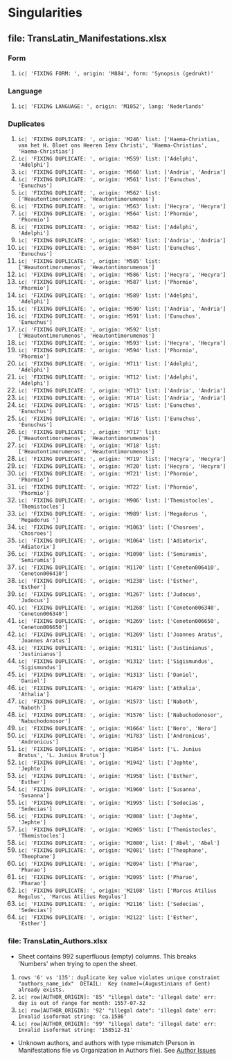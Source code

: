 # Singularities

## file: TransLatin_Manifestations.xlsx

### Form
1.  `ic| 'FIXING FORM: ', origin: 'M884', form: 'Synopsis (gedrukt)'`

### Language
1.  `ic| 'FIXING LANGUAGE: ', origin: 'M1052', lang: 'Nederlands'`

### Duplicates
1. `ic| 'FIXING DUPLICATE: ',
    origin: 'M246'
    list: ['Haema-Christias, van het H. Bloet ons Heeren Iesv Christi',
                'Haema-Christias',
                'Haema-Christias']`
2. `ic| 'FIXING DUPLICATE: ',
    origin: 'M559'
    list: ['Adelphi', 'Adelphi']`
3. `ic| 'FIXING DUPLICATE: ',
    origin: 'M560'
    list: ['Andria', 'Andria']`
4. `ic| 'FIXING DUPLICATE: ',
    origin: 'M561'
    list: ['Eunuchus', 'Eunuchus']`
5. `ic| 'FIXING DUPLICATE: ',
    origin: 'M562'
    list: ['Heautontimorumenos', 'Heautontimorumenos']`
6. `ic| 'FIXING DUPLICATE: ',
    origin: 'M563'
    list: ['Hecyra', 'Hecyra']`
7. `ic| 'FIXING DUPLICATE: ',
    origin: 'M564'
    list: ['Phormio', 'Phormio']`
8. `ic| 'FIXING DUPLICATE: ',
    origin: 'M582'
    list: ['Adelphi', 'Adelphi']`
9. `ic| 'FIXING DUPLICATE: ',
    origin: 'M583'
    list: ['Andria', 'Andria']`
10. `ic| 'FIXING DUPLICATE: ',
     origin: 'M584'
     list: ['Eunuchus', 'Eunuchus']`
11. `ic| 'FIXING DUPLICATE: ',
     origin: 'M585'
     list: ['Heautontimorumenos', 'Heautontimorumenos']`
12. `ic| 'FIXING DUPLICATE: ',
     origin: 'M586'
     list: ['Hecyra', 'Hecyra']`
13. `ic| 'FIXING DUPLICATE: ',
     origin: 'M587'
     list: ['Phormio', 'Phormio']`
14. `ic| 'FIXING DUPLICATE: ',
     origin: 'M589'
     list: ['Adelphi', 'Adelphi']`
15. `ic| 'FIXING DUPLICATE: ',
     origin: 'M590'
     list: ['Andria', 'Andria']`
16. `ic| 'FIXING DUPLICATE: ',
     origin: 'M591'
     list: ['Eunuchus', 'Eunuchus']`
17. `ic| 'FIXING DUPLICATE: ',
     origin: 'M592'
     list: ['Heautontimorumenos', 'Heautontimorumenos']`
18. `ic| 'FIXING DUPLICATE: ',
     origin: 'M593'
     list: ['Hecyra', 'Hecyra']`
19. `ic| 'FIXING DUPLICATE: ',
     origin: 'M594'
     list: ['Phormio', 'Phormio']`
20. `ic| 'FIXING DUPLICATE: ',
     origin: 'M711'
     list: ['Adelphi', 'Adelphi']`
21. `ic| 'FIXING DUPLICATE: ',
     origin: 'M712'
     list: ['Adelphi', 'Adelphi']`
22. `ic| 'FIXING DUPLICATE: ',
     origin: 'M713'
     list: ['Andria', 'Andria']`
23. `ic| 'FIXING DUPLICATE: ',
     origin: 'M714'
     list: ['Andria', 'Andria']`
24. `ic| 'FIXING DUPLICATE: ',
     origin: 'M715'
     list: ['Eunuchus', 'Eunuchus']`
25. `ic| 'FIXING DUPLICATE: ',
     origin: 'M716'
     list: ['Eunuchus', 'Eunuchus']`
26. `ic| 'FIXING DUPLICATE: ',
     origin: 'M717'
     list: ['Heautontimorumenos', 'Heautontimorumenos']`
27. `ic| 'FIXING DUPLICATE: ',
     origin: 'M718'
     list: ['Heautontimorumenos', 'Heautontimorumenos']`
28. `ic| 'FIXING DUPLICATE: ',
     origin: 'M719'
     list: ['Hecyra', 'Hecyra']`
29. `ic| 'FIXING DUPLICATE: ',
     origin: 'M720'
     list: ['Hecyra', 'Hecyra']`
30. `ic| 'FIXING DUPLICATE: ',
     origin: 'M721'
     list: ['Phormio', 'Phormio']`
31. `ic| 'FIXING DUPLICATE: ',
     origin: 'M722'
     list: ['Phormio', 'Phormio']`
32. `ic| 'FIXING DUPLICATE: ',
     origin: 'M906'
     list: ['Themistocles', 'Themistocles']`
33. `ic| 'FIXING DUPLICATE: ',
     origin: 'M989'
     list: ['Megadorus ', 'Megadorus ']`
34. `ic| 'FIXING DUPLICATE: ',
     origin: 'M1063'
     list: ['Chosroes', 'Chosroes']`
35. `ic| 'FIXING DUPLICATE: ',
     origin: 'M1064'
     list: ['Adiatorix', 'Adiatorix']`
36. `ic| 'FIXING DUPLICATE: ',
     origin: 'M1090'
     list: ['Semiramis', 'Semiramis']`
37. `ic| 'FIXING DUPLICATE: ',
     origin: 'M1170'
     list: ['Ceneton006410', 'Ceneton006410']`
38. `ic| 'FIXING DUPLICATE: ',
     origin: 'M1238'
     list: ['Esther', 'Esther']`
39. `ic| 'FIXING DUPLICATE: ',
     origin: 'M1267'
     list: ['Judocus', 'Judocus']`
40. `ic| 'FIXING DUPLICATE: ',
     origin: 'M1268'
     list: ['Ceneton006340', 'Ceneton006340']`
41. `ic| 'FIXING DUPLICATE: ',
     origin: 'M1269'
     list: ['Ceneton006650', 'Ceneton006650']`
42. `ic| 'FIXING DUPLICATE: ',
     origin: 'M1269'
     list: ['Joannes Aratus', 'Joannes Aratus']`
43. `ic| 'FIXING DUPLICATE: ',
     origin: 'M1311'
     list: ['Justinianus', 'Justinianus']`
44. `ic| 'FIXING DUPLICATE: ',
     origin: 'M1312'
     list: ['Sigismundus', 'Sigismundus']`
45. `ic| 'FIXING DUPLICATE: ',
     origin: 'M1313'
     list: ['Daniel', 'Daniel']`
46. `ic| 'FIXING DUPLICATE: ',
     origin: 'M1479'
     list: ['Athalia', 'Athalia']`
47. `ic| 'FIXING DUPLICATE: ',
     origin: 'M1573'
     list: ['Naboth', 'Naboth']`
48. `ic| 'FIXING DUPLICATE: ',
     origin: 'M1576'
     list: ['Nabuchodonosor', 'Nabuchodonosor']`
49. `ic| 'FIXING DUPLICATE: ', origin: 'M1664' list: ['Nero', 'Nero']`
50. `ic| 'FIXING DUPLICATE: ',
     origin: 'M1783'
     list: ['Andronicus', 'Andronicus']`
51. `ic| 'FIXING DUPLICATE: ',
     origin: 'M1854'
     list: ['L. Junius Brutus', 'L. Junius Brutus']`
52. `ic| 'FIXING DUPLICATE: ',
     origin: 'M1942'
     list: ['Jephte', 'Jephte']`
53. `ic| 'FIXING DUPLICATE: ',
     origin: 'M1958'
     list: ['Esther', 'Esther']`
54. `ic| 'FIXING DUPLICATE: ',
     origin: 'M1960'
     list: ['Susanna', 'Susanna']`
55. `ic| 'FIXING DUPLICATE: ',
     origin: 'M1995'
     list: ['Sedecias', 'Sedecias']`
56. `ic| 'FIXING DUPLICATE: ',
     origin: 'M2008'
     list: ['Jephte', 'Jephte']`
57. `ic| 'FIXING DUPLICATE: ',
     origin: 'M2065'
     list: ['Themistocles', 'Themistocles']`
58. `ic| 'FIXING DUPLICATE: ', origin: 'M2080', list: ['Abel', 'Abel']`
59. `ic| 'FIXING DUPLICATE: ',
     origin: 'M2081'
     list: ['Theophane', 'Theophane']`
60. `ic| 'FIXING DUPLICATE: ',
     origin: 'M2094'
     list: ['Pharao', 'Pharao']`
61. `ic| 'FIXING DUPLICATE: ',
     origin: 'M2095'
     list: ['Pharao', 'Pharao']`
62. `ic| 'FIXING DUPLICATE: ',
     origin: 'M2108'
     list: ['Marcus Atilius Regulus', 'Marcus Atilius Regulus']`
63. `ic| 'FIXING DUPLICATE: ',
     origin: 'M2116'
     list: ['Sedecias', 'Sedecias']`
64. `ic| 'FIXING DUPLICATE: ',
     origin: 'M2122'
     list: ['Esther', 'Esther']`


### file: TransLatin_Authors.xlsx

* Sheet contains 992 superfluous (empty) columns. This breaks 'Numbers' when trying to open the sheet.

1. `rows '6' vs '135': duplicate key value violates unique constraint "authors_name_idx" 
    DETAIL:  Key (name)=(Augustinians of Gent) already exists.`
2. `ic| row[AUTHOR_ORIGIN]: '85'
    "illegal date": 'illegal date'
    err: day is out of range for month: 1557-07-32`
3. `ic| row[AUTHOR_ORIGIN]: '92'
    "illegal date": 'illegal date'
    err: Invalid isoformat string: 'ca.1586'`
4. `ic| row[AUTHOR_ORIGIN]: '99'
    "illegal date": 'illegal date'
    err: Invalid isoformat string: '158512-31'`

* Unknown authors, and authors with type mismatch (Person in Manifestations file vs Organization in Authors file).
See [Author Issues](author-issues.md) 